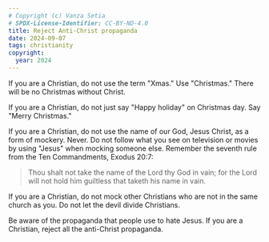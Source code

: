 ```yaml
---
# Copyright (c) Vanza Setia
# SPDX-License-Identifier: CC-BY-ND-4.0
title: Reject Anti-Christ propaganda
date: 2024-09-07
tags: christianity
copyright:
  year: 2024
---
```


If you are a Christian, do not use the term "Xmas." Use "Christmas." There will be no Christmas without Christ.

If you are a Christian, do not just say "Happy holiday" on Christmas day. Say "Merry Christmas."

If you are a Christian, do not use the name of our God, Jesus Christ, as a form of mockery. Never. Do not follow what you see on television or movies by using "Jesus" when mocking someone else. Remember the seventh rule from the Ten Commandments, Exodus 20:7:

> Thou shalt not take the name of the Lord thy God in vain; for the Lord will not hold him guiltless that taketh his name in vain.

If you are a Christian, do not mock other Christians who are not in the same church as you. Do not let the devil divide Christians.

Be aware of the propaganda that people use to hate Jesus. If you are a Christian, reject all the anti-Christ propaganda.

